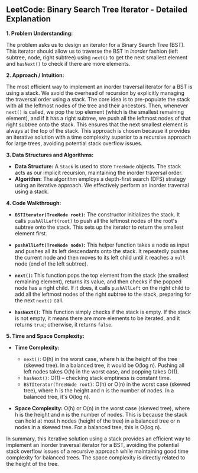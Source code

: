 ## LeetCode: Binary Search Tree Iterator - Detailed Explanation

**1. Problem Understanding:**

The problem asks us to design an iterator for a Binary Search Tree (BST).  This iterator should allow us to traverse the BST in *inorder* fashion (left subtree, node, right subtree) using `next()` to get the next smallest element and `hasNext()` to check if there are more elements.


**2. Approach / Intuition:**

The most efficient way to implement an inorder traversal iterator for a BST is using a stack.  We avoid the overhead of recursion by explicitly managing the traversal order using a stack.  The core idea is to pre-populate the stack with all the leftmost nodes of the tree and their ancestors.  Then, whenever `next()` is called, we pop the top element (which is the smallest remaining element), and if it has a right subtree, we push all the leftmost nodes of that right subtree onto the stack. This ensures that the next smallest element is always at the top of the stack.  This approach is chosen because it provides an iterative solution with a time complexity superior to a recursive approach for large trees, avoiding potential stack overflow issues.

**3. Data Structures and Algorithms:**

* **Data Structure:**  A `Stack` is used to store `TreeNode` objects.  The stack acts as our implicit recursion, maintaining the inorder traversal order.
* **Algorithm:**  The algorithm employs a depth-first search (DFS) strategy using an iterative approach.  We effectively perform an inorder traversal using a stack.


**4. Code Walkthrough:**

* **`BSTIterator(TreeNode root)`:** The constructor initializes the stack. It calls `pushAllLeft(root)` to push all the leftmost nodes of the root's subtree onto the stack.  This sets up the iterator to return the smallest element first.

* **`pushAllLeft(TreeNode node)`:** This helper function takes a node as input and pushes all its left descendants onto the stack. It repeatedly pushes the current node and then moves to its left child until it reaches a `null` node (end of the left subtree).

* **`next()`:**  This function pops the top element from the stack (the smallest remaining element), returns its value, and then checks if the popped node has a right child. If it does, it calls `pushAllLeft` on the right child to add all the leftmost nodes of the right subtree to the stack, preparing for the next `next()` call.

* **`hasNext()`:** This function simply checks if the stack is empty. If the stack is not empty, it means there are more elements to be iterated, and it returns `true`; otherwise, it returns `false`.


**5. Time and Space Complexity:**

* **Time Complexity:**
    * `next()`:  O(h) in the worst case, where h is the height of the tree (skewed tree). In a balanced tree, it would be O(log n).  Pushing all left nodes takes O(h) in the worst case, and popping takes O(1).
    * `hasNext()`: O(1) – checking stack emptiness is constant time.
    * `BSTIterator(TreeNode root)`: O(h) or O(n) in the worst case (skewed tree), where h is the height and n is the number of nodes. In a balanced tree, it's O(log n).

* **Space Complexity:** O(h) or O(n) in the worst case (skewed tree), where h is the height and n is the number of nodes. This is because the stack can hold at most h nodes (height of the tree) in a balanced tree or n nodes in a skewed tree.  For a balanced tree, this is O(log n).


In summary, this iterative solution using a stack provides an efficient way to implement an inorder traversal iterator for a BST, avoiding the potential stack overflow issues of a recursive approach while maintaining good time complexity for balanced trees.  The space complexity is directly related to the height of the tree.
